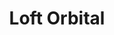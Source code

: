 ---
linkedin: https://linkedin.com/company/loft-orbital-solutions
logohandle: loftorbital
sort: loftorbital
title: Loft Orbital
twitter: https://x.com/loftorbital
website: https://www.loftorbital.com/
---